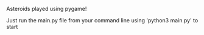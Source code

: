 Asteroids played using pygame!

Just run the main.py file from your command line using 'python3 main.py' to start